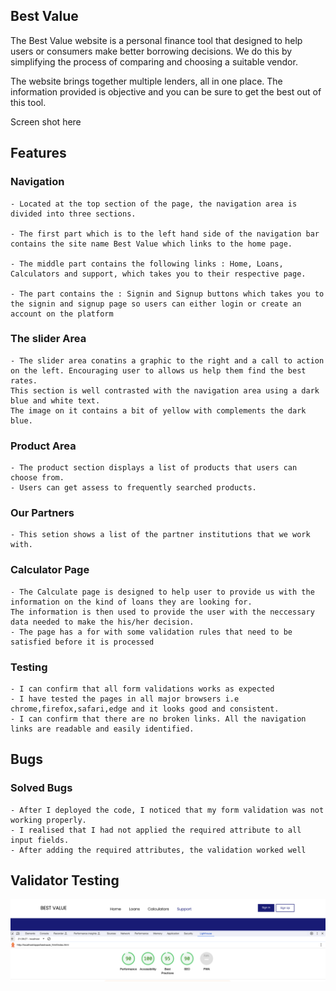 ## Best Value

The Best Value website is a personal finance tool that designed to help users or consumers make better borrowing decisions.
We do this by simplifying the process of comparing and choosing a suitable vendor.

The website brings together multiple lenders, all in one place. The information provided is objective and you can be sure to get the
best out of this tool.


Screen shot here


## Features

### Navigation

    - Located at the top section of the page, the navigation area is divided into three sections. 

    - The first part which is to the left hand side of the navigation bar contains the site name Best Value which links to the home page. 

    - The middle part contains the following links : Home, Loans, Calculators and support, which takes you to their respective page. 
    
    - The part contains the : Signin and Signup buttons which takes you to the signin and signup page so users can either login or create an account on the platform

### The slider Area

    - The slider area conatins a graphic to the right and a call to action on the left. Encouraging user to allows us help them find the best rates.
    This section is well contrasted with the navigation area using a dark blue and white text.
    The image on it contains a bit of yellow with complements the dark blue.

### Product Area
    - The product section displays a list of products that users can choose from.
    - Users can get assess to frequently searched products.


### Our Partners
    - This setion shows a list of the partner institutions that we work with.


### Calculator Page
    - The Calculate page is designed to help user to provide us with the information on the kind of loans they are looking for.
    The information is then used to provide the user with the neccessary data needed to make the his/her decision.
    - The page has a for with some validation rules that need to be satisfied before it is processed


### Testing
    - I can confirm that all form validations works as expected
    - I have tested the pages in all major browsers i.e chrome,firefox,safari,edge and it looks good and consistent.
    - I can confirm that there are no broken links. All the navigation links are readable and easily identified.

## Bugs

### Solved Bugs

    - After I deployed the code, I noticed that my form validation was not working properly.
    - I realised that I had not applied the required attribute to all input fields.
    - After adding the required attributes, the validation worked well


## Validator Testing
   <img src="assets/images/lighthouse-test.png" alt="Lighthouse test results"/>

